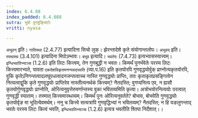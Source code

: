 ```yaml
---
index: 6.4.88
index_padded: 6.4.088
sutra: भुवो वुग्लुङ्लिटोः
vritti: nyasa

---
```

`अभूवन्` इति। `गातिस्था` (2.4.77) इत्यादिना सिचो लुक्। झेरन्तादेशे कृते संयोगान्तलोपः। `अभूवम्` इति। `तस्थस्थ` (3.4.101) इत्यादिना मिपोऽम्भावः। `बभूव` इत्यादि। `भवतेरः` (7.4.73) इत्यभ्यासस्यात्त्वम्। `इन्धिभवतिभ्याञ्च` (1.2.6) इति लिटः कित्त्वम्, तेन गुणबुद्धी न भवतः। किमर्थं पुनर्भवेतेः परस्य लिटः कित्त्वमारभ्यते, यावता `एकदेशविकृतमनन्यवद्भवति` (व्या.प.16) इति कृतयोरपि गुणवृद्ध्योर्वुक् प्राप्नोत्यकृतयोरपि, वुकि कृतेऽनिगन्तत्वादलघूपधत्वादनजन्तत्वाच्च नास्ति गुणवृद्ध्योः प्राप्तिः, ततः कृताकृतप्रसङ्गित्वेन नित्यत्वाद्वुकि कृते गुणवृद्ध्योः प्राप्तिरेव नास्तीत्यनर्थकं कित्त्वम्? नैतदस्ति; वुगप्यनित्य एव, न ह्यसौ कृतयोर्गुणवृद्ध्योः प्राप्नोति, ओरित्यनुवृत्तेरुवर्णान्तस्य वुका भवितव्यमिति कृत्वा। अत्रोभयोरनित्ययोः परत्वात् गुणवृद्धी स्याताम्। तस्मात् कित्त्वमारब्धव्यम्। किमर्थं पुनः ओरित्यनुवर्तते? बोभाव, बोभवेति गुणवृद्ध्योः कृतयोर्वृङ मा भूदित्येवमर्थम्। ननु च कित्त्वे सत्यत्रापि गुणवृद्धिभ्यां न भवितव्यम्? नैतदस्ति; न हि यङलुगन्ताद् भवतेः परस्य लिटः कित्वं भवति, `इन्धिभवतिभ्याञ्च` (1.2.6) इत्यत्र भवतीति श्तिपा निर्देशात्।।